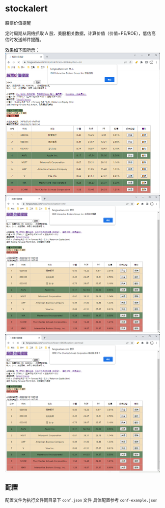 # stockalert
股票价值提醒

定时周期从网络抓取 A 股、美股相关数据，计算价值（价值=PE/ROE），低估高估时发送邮件提醒。

效果如下图所示：
![新增股票](e1.png)
![关闭邮件提醒](e2.png)
![股票移动](e3.png)

## 配置
配置文件为执行文件同目录下 `conf.json` 文件
具体配置参考 `conf-example.json`
